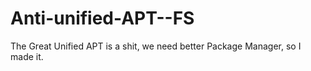 # Anti-unified-APT--FS
The Great Unified APT is a shit, we need better Package Manager, so I made it.
